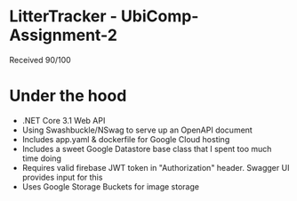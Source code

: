 # LitterTracker - UbiComp-Assignment-2

Received 90/100

# Under the hood
- .NET Core 3.1 Web API
- Using Swashbuckle/NSwag to serve up an OpenAPI document
- Includes app.yaml & dockerfile for Google Cloud hosting
- Includes a sweet Google Datastore base class that I spent too much time doing
- Requires valid firebase JWT token in "Authorization" header. Swagger UI provides input for this
- Uses Google Storage Buckets for image storage
